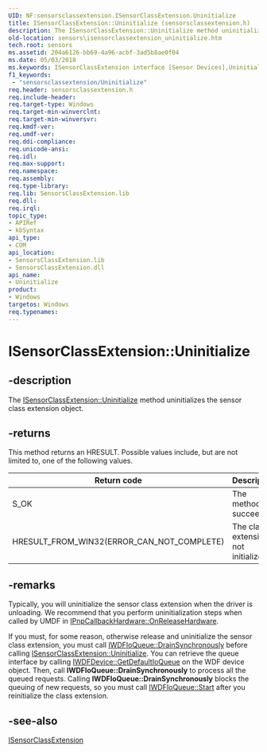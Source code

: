 ```yaml
---
UID: NF:sensorsclassextension.ISensorClassExtension.Uninitialize
title: ISensorClassExtension::Uninitialize (sensorsclassextension.h)
description: The ISensorClassExtension::Uninitialize method uninitializes the sensor class extension object.
old-location: sensors\isensorclassextension_uninitialize.htm
tech.root: sensors
ms.assetid: 204a6126-bb69-4a96-acbf-3ad5b8ae0f04
ms.date: 05/03/2018
ms.keywords: ISensorClassExtension interface [Sensor Devices],Uninitialize method, ISensorClassExtension.Uninitialize, ISensorClassExtension::Uninitialize, Uninitialize, Uninitialize method [Sensor Devices], Uninitialize method [Sensor Devices],ISensorClassExtension interface, sensors.isensorclassextension_uninitialize, sensorsclassextension/ISensorClassExtension::Uninitialize
f1_keywords:
 - "sensorsclassextension/Uninitialize"
req.header: sensorsclassextension.h
req.include-header: 
req.target-type: Windows
req.target-min-winverclnt: 
req.target-min-winversvr: 
req.kmdf-ver: 
req.umdf-ver: 
req.ddi-compliance: 
req.unicode-ansi: 
req.idl: 
req.max-support: 
req.namespace: 
req.assembly: 
req.type-library: 
req.lib: SensorsClassExtension.lib
req.dll: 
req.irql: 
topic_type:
- APIRef
- kbSyntax
api_type:
- COM
api_location:
- SensorsClassExtension.lib
- SensorsClassExtension.dll
api_name:
- Uninitialize
product:
- Windows
targetos: Windows
req.typenames: 
---
```


# ISensorClassExtension::Uninitialize


## -description


The <a href="https://docs.microsoft.com/windows-hardware/drivers/ddi/sensorsclassextension/nf-sensorsclassextension-isensorclassextension-uninitialize">ISensorClassExtension::Uninitialize</a> method uninitializes the sensor class extension object.


## -returns



This method returns an HRESULT. Possible values include, but are not limited to, one of the following values.

|Return code|Description|
|--- |--- |
|S_OK|The method succeeded.|
|HRESULT_FROM_WIN32(ERROR_CAN_NOT_COMPLETE)|The class extension is not initialized.|


## -remarks



Typically, you will uninitialize  the sensor class extension when the driver is unloading. We recommend that you perform uninitialization steps when called by UMDF in <a href="https://docs.microsoft.com/windows-hardware/drivers/ddi/wudfddi/nf-wudfddi-ipnpcallbackhardware-onreleasehardware">IPnpCallbackHardware::OnReleaseHardware</a>.

If you must, for some reason, otherwise release and uninitialize the sensor class extension, you must call <a href="https://docs.microsoft.com/windows-hardware/drivers/ddi/wudfddi/nf-wudfddi-iwdfioqueue-drainsynchronously">IWDFIoQueue::DrainSynchronously</a> before calling <a href="https://docs.microsoft.com/windows-hardware/drivers/ddi/sensorsclassextension/nf-sensorsclassextension-isensorclassextension-uninitialize">ISensorClassExtension::Uninitialize</a>. You can retrieve the queue interface by calling <a href="https://docs.microsoft.com/windows-hardware/drivers/ddi/wudfddi/nf-wudfddi-iwdfdevice-getdefaultioqueue">IWDFDevice::GetDefaultIoQueue</a> on the WDF device object. Then, call <b>IWDFIoQueue::DrainSynchronously</b> to process all the queued requests. Calling <b>IWDFIoQueue::DrainSynchronously</b> blocks the queuing of new requests, so you must call <a href="https://docs.microsoft.com/windows-hardware/drivers/ddi/wudfddi/nf-wudfddi-iwdfioqueue-start">IWDFIoQueue::Start</a> after you reinitialize the class extension.




## -see-also




<a href="https://docs.microsoft.com/windows-hardware/drivers/ddi/sensorsclassextension/nn-sensorsclassextension-isensorclassextension">ISensorClassExtension</a>
 

 

